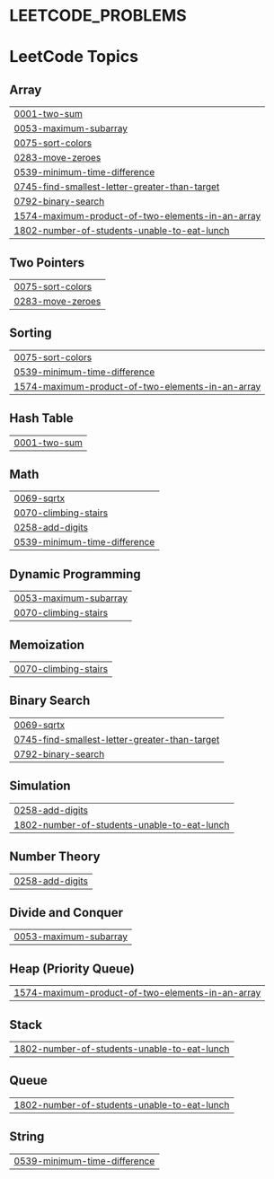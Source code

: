 # LEETCODE_PROBLEMS
<!---LeetCode Topics Start-->
# LeetCode Topics
## Array
|  |
| ------- |
| [0001-two-sum](https://github.com/BARATH-NAGARAJ/LEETCODE_PROBLEMS/tree/master/0001-two-sum) |
| [0053-maximum-subarray](https://github.com/BARATH-NAGARAJ/LEETCODE_PROBLEMS/tree/master/0053-maximum-subarray) |
| [0075-sort-colors](https://github.com/BARATH-NAGARAJ/LEETCODE_PROBLEMS/tree/master/0075-sort-colors) |
| [0283-move-zeroes](https://github.com/BARATH-NAGARAJ/LEETCODE_PROBLEMS/tree/master/0283-move-zeroes) |
| [0539-minimum-time-difference](https://github.com/BARATH-NAGARAJ/LEETCODE_PROBLEMS/tree/master/0539-minimum-time-difference) |
| [0745-find-smallest-letter-greater-than-target](https://github.com/BARATH-NAGARAJ/LEETCODE_PROBLEMS/tree/master/0745-find-smallest-letter-greater-than-target) |
| [0792-binary-search](https://github.com/BARATH-NAGARAJ/LEETCODE_PROBLEMS/tree/master/0792-binary-search) |
| [1574-maximum-product-of-two-elements-in-an-array](https://github.com/BARATH-NAGARAJ/LEETCODE_PROBLEMS/tree/master/1574-maximum-product-of-two-elements-in-an-array) |
| [1802-number-of-students-unable-to-eat-lunch](https://github.com/BARATH-NAGARAJ/LEETCODE_PROBLEMS/tree/master/1802-number-of-students-unable-to-eat-lunch) |
## Two Pointers
|  |
| ------- |
| [0075-sort-colors](https://github.com/BARATH-NAGARAJ/LEETCODE_PROBLEMS/tree/master/0075-sort-colors) |
| [0283-move-zeroes](https://github.com/BARATH-NAGARAJ/LEETCODE_PROBLEMS/tree/master/0283-move-zeroes) |
## Sorting
|  |
| ------- |
| [0075-sort-colors](https://github.com/BARATH-NAGARAJ/LEETCODE_PROBLEMS/tree/master/0075-sort-colors) |
| [0539-minimum-time-difference](https://github.com/BARATH-NAGARAJ/LEETCODE_PROBLEMS/tree/master/0539-minimum-time-difference) |
| [1574-maximum-product-of-two-elements-in-an-array](https://github.com/BARATH-NAGARAJ/LEETCODE_PROBLEMS/tree/master/1574-maximum-product-of-two-elements-in-an-array) |
## Hash Table
|  |
| ------- |
| [0001-two-sum](https://github.com/BARATH-NAGARAJ/LEETCODE_PROBLEMS/tree/master/0001-two-sum) |
## Math
|  |
| ------- |
| [0069-sqrtx](https://github.com/BARATH-NAGARAJ/LEETCODE_PROBLEMS/tree/master/0069-sqrtx) |
| [0070-climbing-stairs](https://github.com/BARATH-NAGARAJ/LEETCODE_PROBLEMS/tree/master/0070-climbing-stairs) |
| [0258-add-digits](https://github.com/BARATH-NAGARAJ/LEETCODE_PROBLEMS/tree/master/0258-add-digits) |
| [0539-minimum-time-difference](https://github.com/BARATH-NAGARAJ/LEETCODE_PROBLEMS/tree/master/0539-minimum-time-difference) |
## Dynamic Programming
|  |
| ------- |
| [0053-maximum-subarray](https://github.com/BARATH-NAGARAJ/LEETCODE_PROBLEMS/tree/master/0053-maximum-subarray) |
| [0070-climbing-stairs](https://github.com/BARATH-NAGARAJ/LEETCODE_PROBLEMS/tree/master/0070-climbing-stairs) |
## Memoization
|  |
| ------- |
| [0070-climbing-stairs](https://github.com/BARATH-NAGARAJ/LEETCODE_PROBLEMS/tree/master/0070-climbing-stairs) |
## Binary Search
|  |
| ------- |
| [0069-sqrtx](https://github.com/BARATH-NAGARAJ/LEETCODE_PROBLEMS/tree/master/0069-sqrtx) |
| [0745-find-smallest-letter-greater-than-target](https://github.com/BARATH-NAGARAJ/LEETCODE_PROBLEMS/tree/master/0745-find-smallest-letter-greater-than-target) |
| [0792-binary-search](https://github.com/BARATH-NAGARAJ/LEETCODE_PROBLEMS/tree/master/0792-binary-search) |
## Simulation
|  |
| ------- |
| [0258-add-digits](https://github.com/BARATH-NAGARAJ/LEETCODE_PROBLEMS/tree/master/0258-add-digits) |
| [1802-number-of-students-unable-to-eat-lunch](https://github.com/BARATH-NAGARAJ/LEETCODE_PROBLEMS/tree/master/1802-number-of-students-unable-to-eat-lunch) |
## Number Theory
|  |
| ------- |
| [0258-add-digits](https://github.com/BARATH-NAGARAJ/LEETCODE_PROBLEMS/tree/master/0258-add-digits) |
## Divide and Conquer
|  |
| ------- |
| [0053-maximum-subarray](https://github.com/BARATH-NAGARAJ/LEETCODE_PROBLEMS/tree/master/0053-maximum-subarray) |
## Heap (Priority Queue)
|  |
| ------- |
| [1574-maximum-product-of-two-elements-in-an-array](https://github.com/BARATH-NAGARAJ/LEETCODE_PROBLEMS/tree/master/1574-maximum-product-of-two-elements-in-an-array) |
## Stack
|  |
| ------- |
| [1802-number-of-students-unable-to-eat-lunch](https://github.com/BARATH-NAGARAJ/LEETCODE_PROBLEMS/tree/master/1802-number-of-students-unable-to-eat-lunch) |
## Queue
|  |
| ------- |
| [1802-number-of-students-unable-to-eat-lunch](https://github.com/BARATH-NAGARAJ/LEETCODE_PROBLEMS/tree/master/1802-number-of-students-unable-to-eat-lunch) |
## String
|  |
| ------- |
| [0539-minimum-time-difference](https://github.com/BARATH-NAGARAJ/LEETCODE_PROBLEMS/tree/master/0539-minimum-time-difference) |
<!---LeetCode Topics End-->